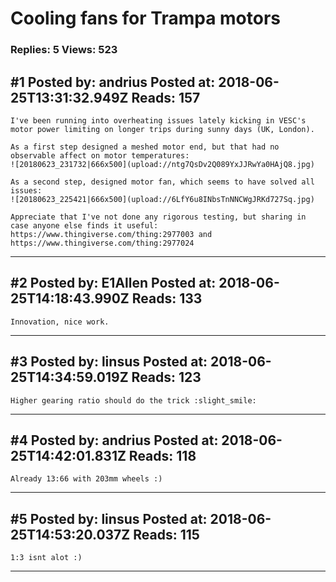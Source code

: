 # Cooling fans for Trampa motors

### Replies: 5 Views: 523

## \#1 Posted by: andrius Posted at: 2018-06-25T13:31:32.949Z Reads: 157

```
I've been running into overheating issues lately kicking in VESC's motor power limiting on longer trips during sunny days (UK, London).

As a first step designed a meshed motor end, but that had no observable affect on motor temperatures:
![20180623_231732|666x500](upload://ntg7QsDv2Q089YxJJRwYa0HAjQ8.jpg)

As a second step, designed motor fan, which seems to have solved all issues:
![20180623_225421|666x500](upload://6LfY6u8INbsTnNNCWgJRKd727Sq.jpg)

Appreciate that I've not done any rigorous testing, but sharing in case anyone else finds it useful: https://www.thingiverse.com/thing:2977003 and https://www.thingiverse.com/thing:2977024
```

---
## \#2 Posted by: E1Allen Posted at: 2018-06-25T14:18:43.990Z Reads: 133

```
Innovation, nice work.
```

---
## \#3 Posted by: linsus Posted at: 2018-06-25T14:34:59.019Z Reads: 123

```
Higher gearing ratio should do the trick :slight_smile:
```

---
## \#4 Posted by: andrius Posted at: 2018-06-25T14:42:01.831Z Reads: 118

```
Already 13:66 with 203mm wheels :)
```

---
## \#5 Posted by: linsus Posted at: 2018-06-25T14:53:20.037Z Reads: 115

```
1:3 isnt alot :)
```

---

